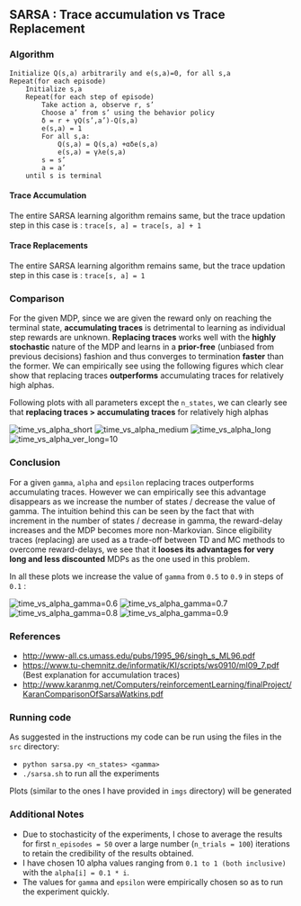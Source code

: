 ## SARSA : Trace accumulation vs Trace Replacement

### Algorithm

```
Initialize Q(s,a) arbitrarily and e(s,a)=0, for all s,a
Repeat(for each episode)
    Initialize s,a
    Repeat(for each step of episode)
        Take action a, observe r, s’
        Choose a’ from s’ using the behavior policy
        δ = r + γQ(s’,a’)-Q(s,a)
        e(s,a) = 1
        For all s,a:
            Q(s,a) = Q(s,a) +αδe(s,a)
            e(s,a) = γλe(s,a)
        s = s’
        a = a’
    until s is terminal
```

#### Trace Accumulation

The entire SARSA learning algorithm remains same, but the trace updation step in this case is :
`trace[s, a] = trace[s, a] + 1`

#### Trace Replacements

The entire SARSA learning algorithm remains same, but the trace updation step in this case is :
`trace[s, a] = 1`

### Comparison 

For the given MDP, since we are given the reward only on reaching the terminal state, **accumulating traces** is detrimental to learning as individual step rewards are unknown. **Replacing traces** works well with the **highly stochastic** nature of the MDP and learns in a **prior-free** (unbiased from previous decisions) fashion and thus converges to termination **faster** than the former. We can empirically see using the following figures which clear show that replacing traces **outperforms** accumulating traces for relatively high alphas.

Following plots with all parameters except the `n_states`, we can clearly see that **replacing traces > accumulating traces** for relatively high alphas

![time_vs_alpha_short](imgs/5.png)
![time_vs_alpha_medium](imgs/8.png)
![time_vs_alpha_long](imgs/10.png)
![time_vs_alpha_ver_long=10](imgs/20.png)

  
### Conclusion 

For a given `gamma`, `alpha` and `epsilon` replacing traces outperforms accumulating traces. However we can empirically see this advantage disappears as we increase the number of states / decrease the value of gamma. The intuition behind this can be seen by the fact that with increment in the number of states / decrease in gamma, the reward-delay increases and the MDP becomes more non-Markovian. Since eligibility traces (replacing) are used as a trade-off between TD and MC methods to overcome reward-delays, we see that it **looses its advantages for very long and less discounted** MDPs as the one used in this problem.     

In all these plots we increase the value of `gamma` from `0.5` to `0.9` in steps of `0.1` : 

![time_vs_alpha_gamma=0.6](imgs/0.6.png)
![time_vs_alpha_gamma=0.7](imgs/0.7.png)
![time_vs_alpha_gamma=0.8](imgs/0.8.png)
![time_vs_alpha_gamma=0.9](imgs/0.9.png)


### References
* http://www-all.cs.umass.edu/pubs/1995_96/singh_s_ML96.pdf
* https://www.tu-chemnitz.de/informatik/KI/scripts/ws0910/ml09_7.pdf (Best explanation for accumulation traces)
* http://www.karanmg.net/Computers/reinforcementLearning/finalProject/KaranComparisonOfSarsaWatkins.pdf

### Running code 

As suggested in the instructions my code can be run using the files in the `src` directory: 

* `python sarsa.py <n_states> <gamma>`
* `./sarsa.sh` to run all the experiments

Plots (similar to the ones I have provided in `imgs` directory) will be generated

### Additional Notes
- Due to stochasticity of the experiments, I chose to average the results for first `n_episodes = 50` over a large number (`n_trials = 100`) iterations to retain the credibility of the results obtained.
- I have chosen 10 alpha values ranging from `0.1 to 1 (both inclusive)` with the `alpha[i] = 0.1 * i`.
- The values for `gamma` and `epsilon` were empirically chosen so as to run the experiment quickly. 